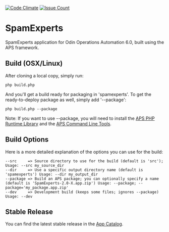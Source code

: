 [![Code Climate](https://codeclimate.com/github/SpamExperts/aps2-addon/badges/gpa.svg)](https://codeclimate.com/github/SpamExperts/aps2-addon) [![Issue Count](https://codeclimate.com/github/SpamExperts/aps2-addon/badges/issue_count.svg)](https://codeclimate.com/github/SpamExperts/aps2-addon)

# SpamExperts

SpamExperts application for Odin Operations Automation 6.0, built using the APS framework.

## Build (OSX/Linux)

After cloning a local copy, simply run:

```
php build.php
```

And you'll get a build ready for packaging in 'spamexperts'. To get the ready-to-deploy package as well, simply add '--package':

```
php build.php --package
```

Note: If you want to use --package, you will need to install the [APS PHP Runtime Library](https://doc.apsstandard.org/2.1/tools/php-lib/) and the [APS Command Line Tools](https://doc.apsstandard.org/2.1/tools/cli-tools/).

## Build Options

Here is a more detailed explanation of the options you can use for the build:
```
--src     => Source directory to use for the build (default is 'src'); Usage: --src my_source_dir
--dir     => Use a specific output directory name (default is 'spamexperts') Usage: --dir my_output_dir
--package => Build an APS package; you can optionally specify a name (default is 'SpamExperts-2.0-X.app.zip') Usage: --package; --package='my_package.app.zip'
--dev     => Development build (keeps some files; ignores --package) Usage: --dev
```

## Stable Release

You can find the latest stable release in the [App Catalog](https://dev.apsstandard.org/apps/).
